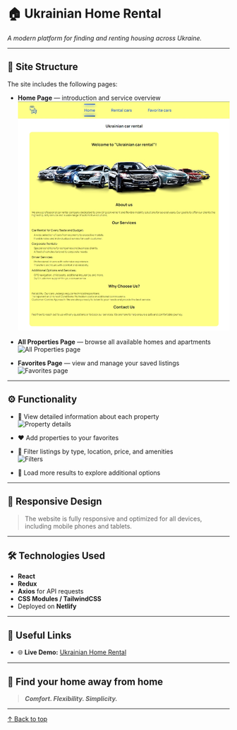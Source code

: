 <a name="start"></a>

# 🏠 **Ukrainian Home Rental**

_A modern platform for finding and renting housing across Ukraine._

---

## 🧭 Site Structure

The site includes the following pages:

- **Home Page** — introduction and service overview  
  ![Home page](./assets/home-page.jpg)

- **All Properties Page** — browse all available homes and apartments  
  ![All Properties page](./assets/all-properties-page.jpg)

- **Favorites Page** — view and manage your saved listings  
  ![Favorites page](./assets/favorite-properties.jpg)

---

## ⚙️ Functionality

- 📄 View detailed information about each property  
  ![Property details](./assets/detailed-info.jpg)

- ❤️ Add properties to your favorites

- 🧭 Filter listings by type, location, price, and amenities  
  ![Filters](./assets/filters.jpg)

- 🔄 Load more results to explore additional options

---

## 📱 Responsive Design

> The website is fully responsive and optimized for all devices, including mobile phones and tablets.

---

## 🛠️ Technologies Used

- **React**
- **Redux**
- **Axios** for API requests
- **CSS Modules / TailwindCSS**
- Deployed on **Netlify**

---

## 🔗 Useful Links

- 🌐 **Live Demo:** [Ukrainian Home Rental](https://your-home-rental.netlify.app/)  

---

## 🏡 Find your home away from home

> **_Comfort. Flexibility. Simplicity._**

---

[↑ Back to top](#start)


